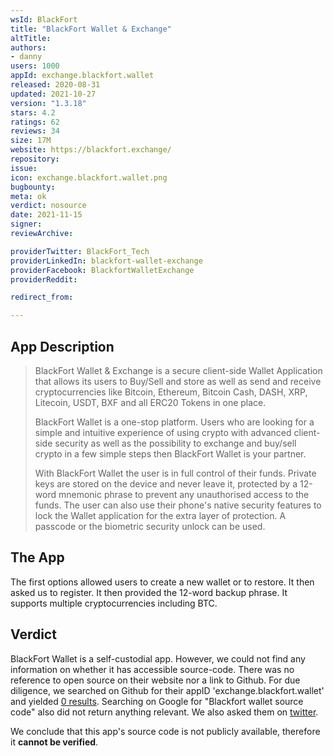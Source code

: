 ```yaml
---
wsId: BlackFort
title: "BlackFort Wallet & Exchange"
altTitle: 
authors:
- danny
users: 1000
appId: exchange.blackfort.wallet
released: 2020-08-31
updated: 2021-10-27
version: "1.3.18"
stars: 4.2
ratings: 62
reviews: 34
size: 17M
website: https://blackfort.exchange/
repository: 
issue: 
icon: exchange.blackfort.wallet.png
bugbounty: 
meta: ok
verdict: nosource
date: 2021-11-15
signer: 
reviewArchive:

providerTwitter: BlackFort_Tech
providerLinkedIn: blackfort-wallet-exchange
providerFacebook: BlackfortWalletExchange
providerReddit: 

redirect_from:

---
```


## App Description

> BlackFort Wallet & Exchange is a secure client-side Wallet Application that allows its users to Buy/Sell and store as well as send and receive cryptocurrencies like Bitcoin, Ethereum, Bitcoin Cash, DASH, XRP, Litecoin, USDT, BXF and all ERC20 Tokens in one place.
>
>BlackFort Wallet is a one-stop platform. Users who are looking for a simple and intuitive experience of using crypto with advanced client-side security as well as the possibility to exchange and buy/sell crypto in a few simple steps then BlackFort Wallet is your partner.
>
> With BlackFort Wallet the user is in full control of their funds. Private keys are stored on the device and never leave it, protected by a 12-word mnemonic phrase to prevent any unauthorised access to the funds. The user can also use their phone's native security features to lock the Wallet application for the extra layer of protection. A passcode or the biometric security unlock can be used.

## The App

The first options allowed users to create a new wallet or to restore. It then asked us to register. It then provided the 12-word backup phrase. It supports multiple cryptocurrencies including BTC.  

## Verdict

BlackFort Wallet is a self-custodial app. However, we could not find any information on whether it has accessible source-code. There was no reference to open source on their website nor a link to Github. For due diligence, we searched on Github for their appID 'exchange.blackfort.wallet' and yielded [0 results](https://github.com/search?q=exchange.blackfort.wallet). Searching on Google for "Blackfort wallet source code" also did not return anything relevant. We also asked them on [twitter](https://twitter.com/BitcoinWalletz/status/1456243946384859141).

We conclude that this app's source code is not publicly available, therefore it **cannot be verified**.
